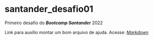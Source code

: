 # santander_desafio01
Primeiro desafio do ***Bootcamp Santander*** 2022

Link para auxílio montar um bom arquivo de ajuda. Acesse: *[Markdown](https://www.markdownguide.org/basic-syntax/)*
